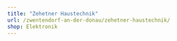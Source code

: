 ```yaml
---
title: "Zehetner Haustechnik"
url: /zwentendorf-an-der-donau/zehetner-haustechnik/
shop: Elektronik
---
```

